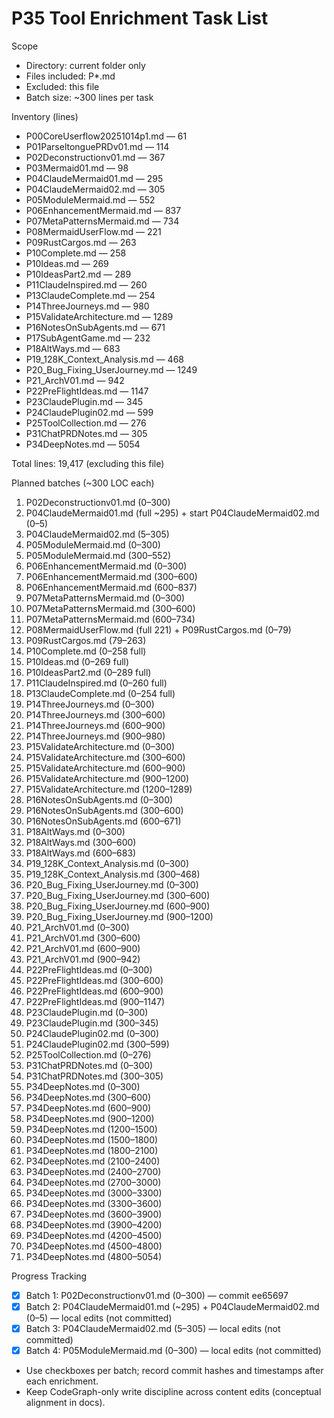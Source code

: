 # P35 Tool Enrichment Task List

Scope
- Directory: current folder only
- Files included: P*.md
- Excluded: this file
- Batch size: ~300 lines per task

Inventory (lines)
- P00CoreUserflow20251014p1.md — 61
- P01ParseltonguePRDv01.md — 114
- P02Deconstructionv01.md — 367
- P03Mermaid01.md — 98
- P04ClaudeMermaid01.md — 295
- P04ClaudeMermaid02.md — 305
- P05ModuleMermaid.md — 552
- P06EnhancementMermaid.md — 837
- P07MetaPatternsMermaid.md — 734
- P08MermaidUserFlow.md — 221
- P09RustCargos.md — 263
- P10Complete.md — 258
- P10Ideas.md — 269
- P10IdeasPart2.md — 289
- P11ClaudeInspired.md — 260
- P13ClaudeComplete.md — 254
- P14ThreeJourneys.md — 980
- P15ValidateArchitecture.md — 1289
- P16NotesOnSubAgents.md — 671
- P17SubAgentGame.md — 232
- P18AltWays.md — 683
- P19_128K_Context_Analysis.md — 468
- P20_Bug_Fixing_UserJourney.md — 1249
- P21_ArchV01.md — 942
- P22PreFlightIdeas.md — 1147
- P23ClaudePlugin.md — 345
- P24ClaudePlugin02.md — 599
- P25ToolCollection.md — 276
- P31ChatPRDNotes.md — 305
- P34DeepNotes.md — 5054

Total lines: 19,417 (excluding this file)

Planned batches (~300 LOC each)
1) P02Deconstructionv01.md (0–300)
2) P04ClaudeMermaid01.md (full ~295) + start P04ClaudeMermaid02.md (0–5)
3) P04ClaudeMermaid02.md (5–305)
4) P05ModuleMermaid.md (0–300)
5) P05ModuleMermaid.md (300–552)
6) P06EnhancementMermaid.md (0–300)
7) P06EnhancementMermaid.md (300–600)
8) P06EnhancementMermaid.md (600–837)
9) P07MetaPatternsMermaid.md (0–300)
10) P07MetaPatternsMermaid.md (300–600)
11) P07MetaPatternsMermaid.md (600–734)
12) P08MermaidUserFlow.md (full 221) + P09RustCargos.md (0–79)
13) P09RustCargos.md (79–263)
14) P10Complete.md (0–258 full)
15) P10Ideas.md (0–269 full)
16) P10IdeasPart2.md (0–289 full)
17) P11ClaudeInspired.md (0–260 full)
18) P13ClaudeComplete.md (0–254 full)
19) P14ThreeJourneys.md (0–300)
20) P14ThreeJourneys.md (300–600)
21) P14ThreeJourneys.md (600–900)
22) P14ThreeJourneys.md (900–980)
23) P15ValidateArchitecture.md (0–300)
24) P15ValidateArchitecture.md (300–600)
25) P15ValidateArchitecture.md (600–900)
26) P15ValidateArchitecture.md (900–1200)
27) P15ValidateArchitecture.md (1200–1289)
28) P16NotesOnSubAgents.md (0–300)
29) P16NotesOnSubAgents.md (300–600)
30) P16NotesOnSubAgents.md (600–671)
31) P18AltWays.md (0–300)
32) P18AltWays.md (300–600)
33) P18AltWays.md (600–683)
34) P19_128K_Context_Analysis.md (0–300)
35) P19_128K_Context_Analysis.md (300–468)
36) P20_Bug_Fixing_UserJourney.md (0–300)
37) P20_Bug_Fixing_UserJourney.md (300–600)
38) P20_Bug_Fixing_UserJourney.md (600–900)
39) P20_Bug_Fixing_UserJourney.md (900–1200)
40) P21_ArchV01.md (0–300)
41) P21_ArchV01.md (300–600)
42) P21_ArchV01.md (600–900)
43) P21_ArchV01.md (900–942)
44) P22PreFlightIdeas.md (0–300)
45) P22PreFlightIdeas.md (300–600)
46) P22PreFlightIdeas.md (600–900)
47) P22PreFlightIdeas.md (900–1147)
48) P23ClaudePlugin.md (0–300)
49) P23ClaudePlugin.md (300–345)
50) P24ClaudePlugin02.md (0–300)
51) P24ClaudePlugin02.md (300–599)
52) P25ToolCollection.md (0–276)
53) P31ChatPRDNotes.md (0–300)
54) P31ChatPRDNotes.md (300–305)
55) P34DeepNotes.md (0–300)
56) P34DeepNotes.md (300–600)
57) P34DeepNotes.md (600–900)
58) P34DeepNotes.md (900–1200)
59) P34DeepNotes.md (1200–1500)
60) P34DeepNotes.md (1500–1800)
61) P34DeepNotes.md (1800–2100)
62) P34DeepNotes.md (2100–2400)
63) P34DeepNotes.md (2400–2700)
64) P34DeepNotes.md (2700–3000)
65) P34DeepNotes.md (3000–3300)
66) P34DeepNotes.md (3300–3600)
67) P34DeepNotes.md (3600–3900)
68) P34DeepNotes.md (3900–4200)
69) P34DeepNotes.md (4200–4500)
70) P34DeepNotes.md (4500–4800)
71) P34DeepNotes.md (4800–5054)

Progress Tracking
- [x] Batch 1: P02Deconstructionv01.md (0–300) — commit ee65697
- [x] Batch 2: P04ClaudeMermaid01.md (~295) + P04ClaudeMermaid02.md (0–5) — local edits (not committed)
- [x] Batch 3: P04ClaudeMermaid02.md (5–305) — local edits (not committed)
- [x] Batch 4: P05ModuleMermaid.md (0–300) — local edits (not committed)
- Use checkboxes per batch; record commit hashes and timestamps after each enrichment.
- Keep CodeGraph-only write discipline across content edits (conceptual alignment in docs).
